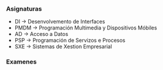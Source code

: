### Asignaturas

- DI → Desenvolvemento de Interfaces
- PMDM → Programación Multimedia y Dispositivos Móbiles
- AD → Acceso a Datos
- PSP → Programación de Servizos e Procesos
- SXE → Sistemas de Xestion Empresarial

### Examenes

